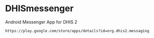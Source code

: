# DHISmessenger
Android Messenger App for DHIS 2
```
https://play.google.com/store/apps/details?id=org.dhis2.messaging
```
